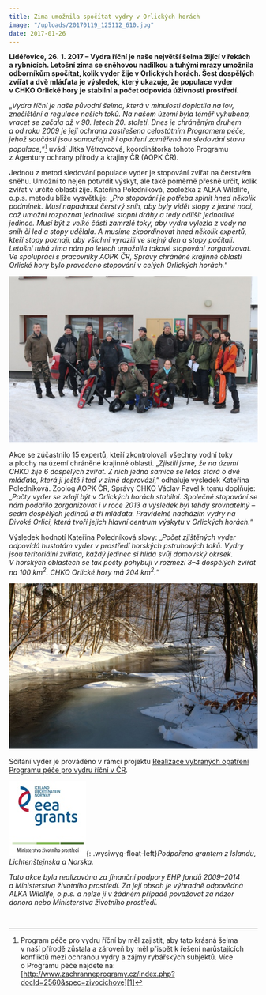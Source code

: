 ```yaml
---
title: Zima umožnila spočítat vydry v Orlických horách
image: "/uploads/20170119_125112_610.jpg"
date: 2017-01-26
---
```

**Lidéřovice, 26. 1. 2017 – Vydra říční je naše největší šelma žijící
v řekách a rybnících. Letošní zima se sněhovou nadílkou a tuhými mrazy
umožnila odborníkům spočítat, kolik vyder žije v Orlických
horách. Šest dospělých zvířat a dvě mláďata je výsledek, který
ukazuje, že populace vyder v CHKO Orlické hory je stabilní a počet
odpovídá úživnosti prostředí.**

„*Vydra říční je naše původní šelma, která v minulosti doplatila na lov,
znečištění a regulace našich toků. Na našem území byla téměř vyhubena,
vracet se začala až v 90. letech 20. století. Dnes je chráněným
druhem a od roku 2009 je její ochrana zastřešena celostátním Programem
péče, jehož součástí jsou samozřejmě i opatření zaměřená na sledování
stavu populace*,“[^1] uvádí Jitka Větrovcová, koordinátorka tohoto
Programu z Agentury ochrany přírody a krajiny ČR (AOPK ČR).

Jednou z metod sledování populace vyder je stopování zvířat na
čerstvém sněhu. Umožní to nejen potvrdit výskyt, ale také poměrně
přesně určit, kolik zvířat v určité oblasti žije. Kateřina
Poledníková, zooložka z ALKA Wildlife, o.p.s. metodu blíže vysvětluje:
„*Pro stopování je potřeba splnit hned několik podmínek. Musí
napadnout čerstvý sníh, aby byly vidět stopy z jedné noci, což umožní
rozpoznat jednotlivé stopní dráhy a tedy odlišit jednotlivé
jedince. Musí být z velké části zamrzlé toky, aby vydra vylezla z vody
na sníh či led a stopy udělala. A musíme zkoordinovat hned několik
expertů, kteří stopy poznají, aby všichni vyrazili ve stejný den
a stopy počítali. Letošní tuhá zima nám po letech umožnila takové
stopování zorganizovat. Ve spolupráci s pracovníky AOPK ČR, Správy
chráněné krajinné oblasti Orlické hory bylo provedeno stopování
v celých Orlických horách.*“

![](/uploads/IMG_7230_610.JPG)

Akce se zúčastnilo 15 expertů, kteří zkontrolovali všechny vodní toky
a plochy na území chráněné krajinné oblasti. „*Zjistili jsme, že na
území CHKO žije 6 dospělých zvířat. Z nich jedna samice se letos stará
o dvě mláďata, která ji ještě i teď v zimě doprovází*,“ odhaluje
výsledek Kateřina Poledníková. Zoolog AOPK ČR, Správy CHKO Václav
Pavel k tomu doplňuje: „*Počty vyder se zdají být v Orlických horách
stabilní. Společné stopování se nám podařilo zorganizovat i v roce
2013 a výsledek byl tehdy srovnatelný – sedm dospělých jedinců a tři
mláďata. Pravidelně nacházím vydry na Divoké Orlici, která tvoří
jejich hlavní centrum výskytu v Orlických horách.*“

Výsledek hodnotí Kateřina Poledníková slovy: „*Počet zjištěných vyder
odpovídá hustotám vyder v prostředí horských pstruhových toků. Vydry
jsou teritoriální zvířata, každý jedinec si hlídá svůj domovský okrsek.
V horských oblastech se tak počty pohybují v rozmezí 3–4 dospělých
zvířat na 100 km<sup>2</sup>. CHKO Orlické hory má 204 km<sup>2</sup>.*“

![](/uploads/B_l_04_610.jpg)

Sčítání vyder je prováděno v rámci projektu [Realizace vybraných
opatření Programu péče pro vydru říční v ČR][2].

![](/uploads/loga_mgs_stojato_mm.jpg){: .wysiwyg-float-left}*Podpořeno
grantem z Islandu, Lichtenštejnska a Norska.*

*Tato akce byla realizována za finanční podpory EHP fondů 2009–2014
a Ministerstva životního prostředí. Za její obsah je výhradně
odpovědná ALKA Wildlife, o.p.s. a nelze ji v žádném případě považovat
za názor donora nebo Ministerstva životního prostředí.*

<div class="clearfix"></div>

 

[^1]: Program péče pro vydru říční by měl zajistit, aby tato krásná šelma v naší přírodě zůstala a zároveň by měl přispět k řešení narůstajících konfliktů mezi ochranou vydry a zájmy rybářských subjektů. Více o Programu péče najdete na: [http://www.zachranneprogramy.cz/index.php?docId=2560&spec=zivocichove][1]


[1]: http://www.zachranneprogramy.cz/index.php?docId=2560&spec=zivocichove
[2]: http://www.vydryonline.cz/projekt
